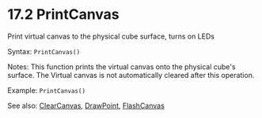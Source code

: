 # 17.2 PrintCanvas

Print virtual canvas to the physical cube surface, turns on LEDs

Syntax: `PrintCanvas()`

Notes: This function prints the virtual canvas onto the physical cube's surface. The Virtual canvas is not automatically cleared after this operation.

Example: `PrintCanvas()`

See also: [ClearCanvas](/17-api-native-functions/171-clearcanvas.md), [DrawPoint](/17-api-native-functions/178-drawpoint.md), [FlashCanvas](/17-api-native-functions/1725-flashcanvas.md)

